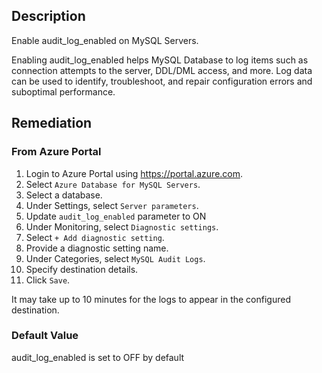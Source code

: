 ## Description

Enable audit_log_enabled on MySQL Servers.

Enabling audit_log_enabled helps MySQL Database to log items such as connection attempts to the server, DDL/DML access, and more. Log data can be used to identify, troubleshoot, and repair configuration errors and suboptimal performance.

## Remediation

### From Azure Portal

1. Login to Azure Portal using https://portal.azure.com.
2. Select `Azure Database for MySQL Servers`.
3. Select a database.
4. Under Settings, select `Server parameters`.
5. Update `audit_log_enabled` parameter to ON
6. Under Monitoring, select `Diagnostic settings`.
7. Select `+ Add diagnostic setting`.
8. Provide a diagnostic setting name.
9. Under Categories, select `MySQL Audit Logs`.
10. Specify destination details.
11. Click `Save`.

It may take up to 10 minutes for the logs to appear in the configured destination.

### Default Value

audit_log_enabled is set to OFF by default
